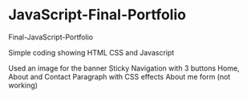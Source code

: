 # JavaScript-Final-Portfolio
 Final-JavaScript-Portfolio

Simple coding showing HTML CSS and Javascript

Used an image for the banner
Sticky Navigation with 3 buttons Home, About and Contact
Paragraph with CSS effects
About me form (not working)
